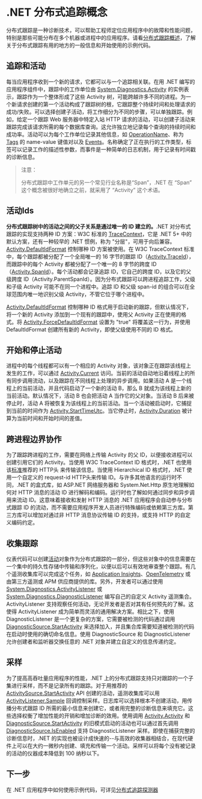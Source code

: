 # .NET 分布式追踪概念

分布式跟踪是一种诊断技术，可以帮助工程师定位应用程序中的故障和性能问题，特别是那些可能分布在多个机器或进程中的应用程序。请看[分布式跟踪概述](distributed-tracing.md)，了解关于分布式跟踪有用的地方的一般信息和开始使用的示例代码。

## 追踪和活动

每当应用程序收到一个新的请求，它都可以与一个追踪相关联。在用 .NET 编写的应用程序组件中，跟踪中的工作单位由 [System.Diagnostics.Activity](https://learn.microsoft.com/en-us/dotnet/api/system.diagnostics.activity) 的实例表示，跟踪作为一个整体形成了这些 Activity 树，可能跨越许多不同的进程。为一个新请求创建的第一个活动构成了跟踪树的根，它跟踪整个持续时间和处理请求的成功/失败。可以选择创建子活动，将工作细分为不同的步骤，可以单独跟踪。例如，给定一个跟踪 Web 服务器中特定入站 HTTP 请求的活动，可以创建子活动来跟踪完成该请求所需的每个数据库查询。这允许独立地记录每个查询的持续时间和成功率。活动可以为每个工作单位记录其他信息，如 [OperationName](https://learn.microsoft.com/en-us/dotnet/api/system.diagnostics.activity.operationname#system-diagnostics-activity-operationname)、称为 [Tags](https://learn.microsoft.com/en-us/dotnet/api/system.diagnostics.activity.tags#system-diagnostics-activity-tags) 的 name-value 键值对以及 [Events](https://learn.microsoft.com/en-us/dotnet/api/system.diagnostics.activity.events#system-diagnostics-activity-events)。名称确定了正在执行的工作类型，标签可以记录工作的描述性参数，而事件是一种简单的日志机制，用于记录有时间戳的诊断信息。

> 注意：
>
> 分布式跟踪中工作单元的另一个常见行业名称是“Span”，.NET 在 “Span” 这个概念被很好地确立之前，就采用了 “Activity” 这个术语。

## 活动Ids

**分布式跟踪树中的活动之间的父子关系是通过唯一的 ID 建立的。**.NET 对分布式跟踪的实现支持两种 ID 方案：W3C 标准的 [TraceContext](https://www.w3.org/TR/trace-context/)，它是 .NET 5+ 中的默认方案，还有一种较早的 .NET 惯例，称为 "分层"，可用于向后兼容。[Activity.DefaultIdFormat](https://learn.microsoft.com/en-us/dotnet/api/system.diagnostics.activity.defaultidformat#system-diagnostics-activity-defaultidformat) 控制哪种 ID 方案被使用。在 W3C TraceContext 标准中，每个跟踪都被分配了一个全局唯一的 16 字节的跟踪 ID（[Activity.TraceId](https://learn.microsoft.com/en-us/dotnet/api/system.diagnostics.activity.traceid#system-diagnostics-activity-traceid)），而跟踪中的每个 Activity 都被分配了一个唯一的 8 字节的跨度 ID（[Activity.SpanId](https://learn.microsoft.com/en-us/dotnet/api/system.diagnostics.activity.spanid#system-diagnostics-activity-spanid)）。每个活动都会记录追踪 ID，它自己的跨度 ID，以及它的父级跨度 ID（Activity.ParentSpanId）。因为分布式跟踪可以跨进程追踪工作，父级和子级 Activity 可能不在同一个进程中。追踪 ID 和父级 span-id 的组合可以在全球范围内唯一地识别父级 Activity，不管它位于哪个进程中。

[Activity.DefaultIdFormat](https://learn.microsoft.com/en-us/dotnet/api/system.diagnostics.activity.defaultidformat#system-diagnostics-activity-defaultidformat) 控制哪种 ID 格式用于启动新的跟踪，但默认情况下，将一个新的 Activity 添加到一个现有的跟踪中，使用父 Activity 正在使用的格式。将 [Activity.ForceDefaultIdFormat](https://learn.microsoft.com/en-us/dotnet/api/system.diagnostics.activity.forcedefaultidformat#system-diagnostics-activity-forcedefaultidformat) 设置为 "true" 将覆盖这一行为，并使用 DefaultIdFormat 创建所有新的 Activity，即使父级使用不同的 ID 格式。

## 开始和停止活动

进程中的每个线程都可以有一个相应的 Activity 对象，该对象正在跟踪该线程上发生的工作，可以通过 [Activity.Current](https://learn.microsoft.com/en-us/dotnet/api/system.diagnostics.activity.current#system-diagnostics-activity-current) 访问。当前的活动自动地沿着线程上的所有同步调用流动，以及跟踪在不同线程上处理的异步调用。如果活动 A 是一个线程上的当前活动，并且代码启动了一个新的活动 B，那么 B 就成为该线程上新的当前活动。默认情况下，活动 B 也会把活动 A 当作它的父对象。当活动 B 后来被停止时，活动 A 将被恢复为该线程上的当前活动。当一个活动被启动时，它捕捉到当前的时间作为 [Activity.StartTimeUtc](https://learn.microsoft.com/en-us/dotnet/api/system.diagnostics.activity.starttimeutc#system-diagnostics-activity-starttimeutc)。当它停止时，[Activity.Duration](https://learn.microsoft.com/en-us/dotnet/api/system.diagnostics.activity.duration#system-diagnostics-activity-duration) 被计算为当前时间和开始时间的差值。

## 跨进程边界协作

为了跟踪跨进程的工作，需要在网络上传输 Activity 的父 ID，以便接收进程可以创建引用它们的 Activity。当使用 W3C TraceContext ID 格式时，.NET 也使用该[标准](https://www.w3.org/TR/trace-context/)推荐的 HTTP头 来传输该信息。当使用 Hierarchical ID 格式时，.NET 使用一个自定义的 request-id HTTP头来传输 ID。与许多其他语言的运行时不同，.NET 的盒式库，如 ASP.NET 网络服务器和 System.Net.Http 原生地理解如何对 HTTP 消息的活动 ID 进行解码和编码。运行时也了解如何通过同步和异步调用来流动 ID。这意味着接收和发射 HTTP 消息的 .NET 应用程序会自动参与分布式跟踪 ID 的流动，而不需要应用程序开发人员进行特殊编码或依赖第三方库。第三方库可以增加对通过非 HTTP 消息协议传输 ID 的支持，或支持 HTTP 的自定义编码约定。

## 收集跟踪

仪表代码可以创建[活动](https://learn.microsoft.com/en-us/dotnet/api/system.diagnostics.activity)对象作为分布式跟踪的一部分，但这些对象中的信息需要在一个集中的持久性存储中传输和序列化，以便以后可以有效地审查整个跟踪。有几个遥测收集库可以完成这个任务，如 [Application Insights](https://learn.microsoft.com/en-us/azure/azure-monitor/app/distributed-tracing)、[OpenTelemetry](https://github.com/open-telemetry/opentelemetry-dotnet/blob/main/docs/trace/getting-started-console/README.md) 或由第三方遥测或 APM 供应商提供的库。另外，开发者可以通过使用 [System.Diagnostics.ActivityListener](https://learn.microsoft.com/en-us/dotnet/api/system.diagnostics.activitylistener) 或 [System.Diagnostics.DiagnosticListener](https://learn.microsoft.com/en-us/dotnet/api/system.diagnostics.diagnosticlistener) 编写自己的自定义 Activity 遥测集合。ActivityListener 支持观察任何活动，无论开发者是否对其有任何预先的了解。这使得 ActivityListener 成为简单而灵活的通用解决方案。相比之下，使用 DiagnosticListener 是一个更复杂的方案，它需要被检测的代码通过调用 [DiagnosticSource.StartActivity](https://learn.microsoft.com/en-us/dotnet/api/system.diagnostics.diagnosticsource.startactivity) 来选择加入，并且集合库需要知道被检测的代码在启动时使用的确切命名信息。使用 DiagnosticSource 和 DiagnosticListener 允许创建者和监听器交换任意的 .NET 对象并建立自定义的信息传递约定。

## 采样

为了提高高吞吐量应用程序的性能，.NET 上的分布式跟踪支持只对跟踪的一个子集进行采样，而不是记录所有的跟踪。对于用推荐的 [ActivitySource.StartActivity](https://learn.microsoft.com/en-us/dotnet/api/system.diagnostics.activitysource.startactivity) API 创建的活动，遥测收集库可以用 [ActivityListener.Sample](https://learn.microsoft.com/en-us/dotnet/api/system.diagnostics.activitylistener.sample) 回调控制采样。日志库可以选择根本不创建活动，用传播分布式跟踪 ID 所需的最小信息来创建它，或者用完整的诊断信息来填充它。这些选择权衡了增加性能的开销和增加诊断的效用。使用调用 [Activity.Activity](https://learn.microsoft.com/en-us/dotnet/api/system.diagnostics.activity.-ctor) 和 [DiagnosticSource.StartActivity](https://learn.microsoft.com/en-us/dotnet/api/system.diagnostics.diagnosticsource.startactivity) 的旧模式启动的活动也可以通过首先调用 [DiagnosticSource.IsEnabled](https://learn.microsoft.com/en-us/dotnet/api/system.diagnostics.diagnosticsource.isenabled) 支持 DiagnosticListener 采样。即使在捕获完整的诊断信息时，.NET 的实现也被设计成快速的--与高效的收集器相结合，在现代硬件上可以在大约一微秒内创建、填充和传输一个活动。采样可以将每个没有被记录的活动的仪器成本降低到 100 纳秒以下。

## 下一步

在 .NET 应用程序中如何使用示例代码，可详见[分布式追踪探测器](distributed-tracing-instrumentation-walkthroughs.md)